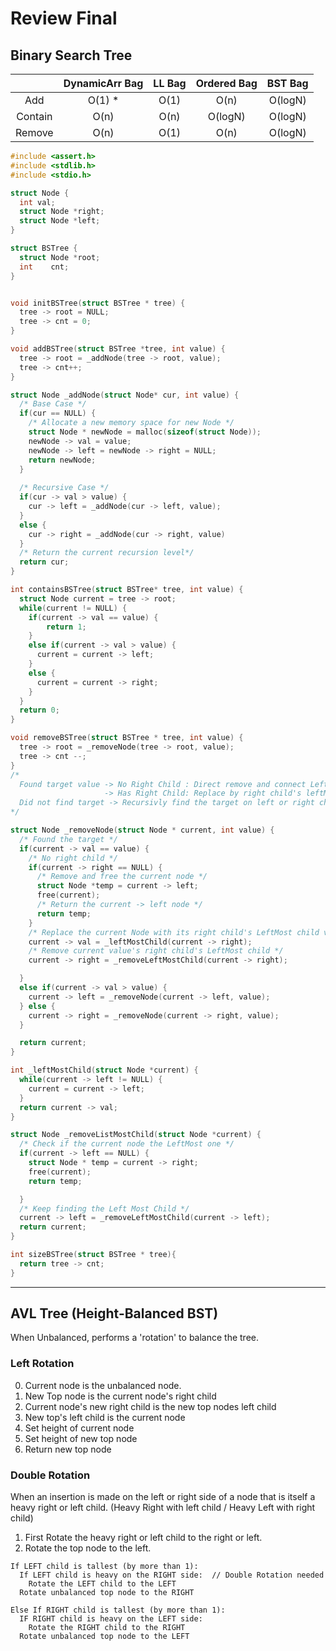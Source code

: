 # Review Final 

## Binary Search Tree

|       | DynamicArr Bag | LL Bag | Ordered Bag | BST Bag |
|:-----:|:--------------:|:------:|:-----------:|:-------:|
|Add    | O(1) *         | O(1)   | O(n)        | O(logN) |
|Contain| O(n)           | O(n)   | O(logN)     | O(logN) |
|Remove | O(n)           | O(1)   | O(n)        | O(logN) |


```c
#include <assert.h>
#include <stdlib.h>
#include <stdio.h>

struct Node {
  int val;
  struct Node *right;
  struct Node *left;
}

struct BSTree {
  struct Node *root;
  int    cnt;
}


void initBSTree(struct BSTree * tree) {
  tree -> root = NULL;
  tree -> cnt = 0;
}

void addBSTree(struct BSTree *tree, int value) {
  tree -> root = _addNode(tree -> root, value);
  tree -> cnt++;
}

struct Node _addNode(struct Node* cur, int value) {
  /* Base Case */
  if(cur == NULL) {
    /* Allocate a new memory space for new Node */
    struct Node * newNode = malloc(sizeof(struct Node));
    newNode -> val = value;
    newNode -> left = newNode -> right = NULL;
    return newNode;
  }
  
  /* Recursive Case */
  if(cur -> val > value) {
    cur -> left = _addNode(cur -> left, value);
  }
  else {
    cur -> right = _addNode(cur -> right, value)
  }
  /* Return the current recursion level*/
  return cur;
}

int containsBSTree(struct BSTree* tree, int value) {
  struct Node current = tree -> root;
  while(current != NULL) {
    if(current -> val == value) {
        return 1;
    }
    else if(current -> val > value) {
      current = current -> left;
    }
    else {
      current = current -> right;
    }
  }
  return 0;
}

void removeBSTree(struct BSTree * tree, int value) {
  tree -> root = _removeNode(tree -> root, value);
  tree -> cnt --;
}
/* 
  Found target value -> No Right Child : Direct remove and connect Left child
                     -> Has Right Child: Replace by right child's leftMost child
  Did not find target -> Recursivly find the target on left or right child
*/

struct Node _removeNode(struct Node * current, int value) {
  /* Found the target */
  if(current -> val == value) {
    /* No right child */
    if(current -> right == NULL) {
      /* Remove and free the current node */
      struct Node *temp = current -> left;
      free(current);
      /* Return the current -> left node */
      return temp;
    }
    /* Replace the current Node with its right child's LeftMost child value */
    current -> val = _leftMostChild(current -> right);
    /* Remove current value's right child's LeftMost child */
    current -> right = _removeLeftMostChild(current -> right);

  }
  else if(current -> val > value) {
    current -> left = _removeNode(current -> left, value);
  } else {
    current -> right = _removeNode(current -> right, value);
  }

  return current;
}

int _leftMostChild(struct Node *current) {
  while(current -> left != NULL) {
    current = current -> left;
  }
  return current -> val;
}

struct Node _removeListMostChild(struct Node *current) {
  /* Check if the current node the LeftMost one */
  if(current -> left == NULL) {
    struct Node * temp = current -> right;
    free(current);
    return temp;

  }
  /* Keep finding the Left Most Child */
  current -> left = _removeLeftMostChild(current -> left);
  return current;
}

int sizeBSTree(struct BSTree * tree){
  return tree -> cnt;
}
```

***

## AVL Tree (Height-Balanced BST)

When Unbalanced, performs a 'rotation' to balance the tree.


### Left Rotation

0. Current node is the unbalanced node.
1. New Top node is the current node's right child
2. Current node's new right child is the new top nodes left child
3. New top's left child is the current node
4. Set height of current node
5. Set height of new top node
6. Return new top node


### Double Rotation

When an insertion is made on the left or right side of a node that is itself a heavy right or left child. (Heavy Right with left child / Heavy Left with right child)

1. First Rotate the heavy right or left child to the right or left.
2. Rotate the top node to the left.


```
If LEFT child is tallest (by more than 1):
  If LEFT child is heavy on the RIGHT side:  // Double Rotation needed
    Rotate the LEFT child to the LEFT
  Rotate unbalanced top node to the RIGHT

Else If RIGHT child is tallest (by more than 1):
  IF RIGHT child is heavy on the LEFT side:
    Rotate the RIGHT child to the RIGHT
  Rotate unbalanced top node to the LEFT

```